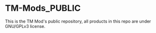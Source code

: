 # TM-Mods_PUBLIC
This is the TM Mod's public repository, all products in this repo are under GNU/GPLv3 license.
